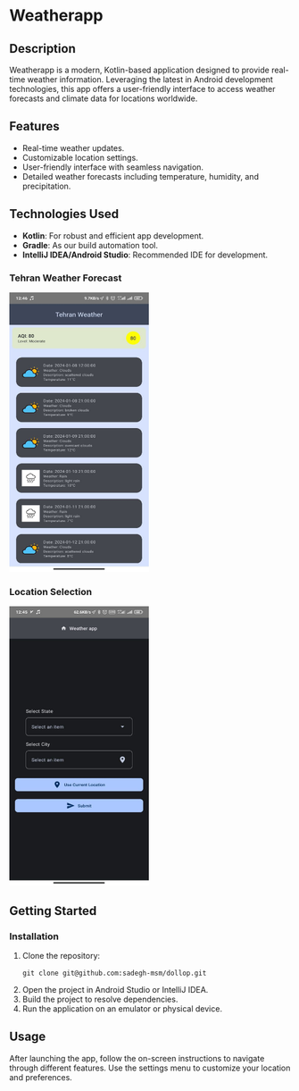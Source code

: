 # Weatherapp

## Description
Weatherapp is a modern, Kotlin-based application designed to provide real-time weather information. Leveraging the latest in Android development technologies, this app offers a user-friendly interface to access weather forecasts and climate data for locations worldwide.

## Features
- Real-time weather updates.
- Customizable location settings.
- User-friendly interface with seamless navigation.
- Detailed weather forecasts including temperature, humidity, and precipitation.

## Technologies Used
- **Kotlin**: For robust and efficient app development.
- **Gradle**: As our build automation tool.
- **IntelliJ IDEA/Android Studio**: Recommended IDE for development.

### Tehran Weather Forecast
<img src="./assets/photo_1402-10-18 12.49.11.jpeg" width="250" height="500" />

### Location Selection
<img src="./assets/photo_1402-10-18 12.49.14.jpeg" width="250" height="500" />

## Getting Started

### Installation
1. Clone the repository:
   ```
   git clone git@github.com:sadegh-msm/dollop.git
   ```
2. Open the project in Android Studio or IntelliJ IDEA.
3. Build the project to resolve dependencies.
4. Run the application on an emulator or physical device.

## Usage
After launching the app, follow the on-screen instructions to navigate through different features. Use the settings menu to customize your location and preferences.

